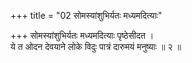 +++
title = "02 सोमस्यांशुभिर्यतः मध्यमदित्याः"

+++
सोमस्यांशुभिर्यतः मध्यमदित्याः पृष्ठेसीदत ।  
ये त ओदन देवयाने लोके विदुः पात्रं दारुमयं मनुष्याः ॥ २ ॥